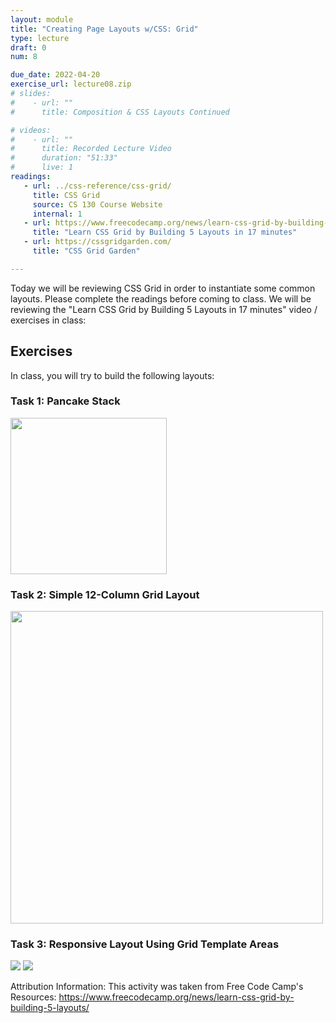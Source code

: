 ```yaml
---
layout: module
title: "Creating Page Layouts w/CSS: Grid"
type: lecture
draft: 0
num: 8

due_date: 2022-04-20
exercise_url: lecture08.zip
# slides:
#    - url: ""
#      title: Composition & CSS Layouts Continued

# videos:
#    - url: ""
#      title: Recorded Lecture Video
#      duration: "51:33"
#      live: 1
readings:
   - url: ../css-reference/css-grid/
     title: CSS Grid
     source: CS 130 Course Website
     internal: 1
   - url: https://www.freecodecamp.org/news/learn-css-grid-by-building-5-layouts/
     title: "Learn CSS Grid by Building 5 Layouts in 17 minutes"
   - url: https://cssgridgarden.com/
     title: "CSS Grid Garden"

---
```


Today we will be reviewing CSS Grid in order to instantiate some common layouts. Please complete the readings before coming to class. We will be reviewing the "Learn CSS Grid by Building 5 Layouts in 17 minutes" video / exercises in class:

## Exercises
In class, you will try to build the following layouts:

### Task 1: Pancake Stack
<img style="width: 250px;" src="/spring2022/assets/images/lecture08/ss1.png" />

### Task 2: Simple 12-Column Grid Layout
<img style="width: 500px;" src="/spring2022/assets/images/lecture08/ss2.png" />

### Task 3: Responsive Layout Using Grid Template Areas
<img src="/spring2022/assets/images/lecture08/ss3a.png" />
<img src="/spring2022/assets/images/lecture08/ss3b.png" />


Attribution Information: This activity was taken from Free Code Camp's Resources: <a href="https://www.freecodecamp.org/news/learn-css-grid-by-building-5-layouts/" target="_blank">https://www.freecodecamp.org/news/learn-css-grid-by-building-5-layouts/</a>